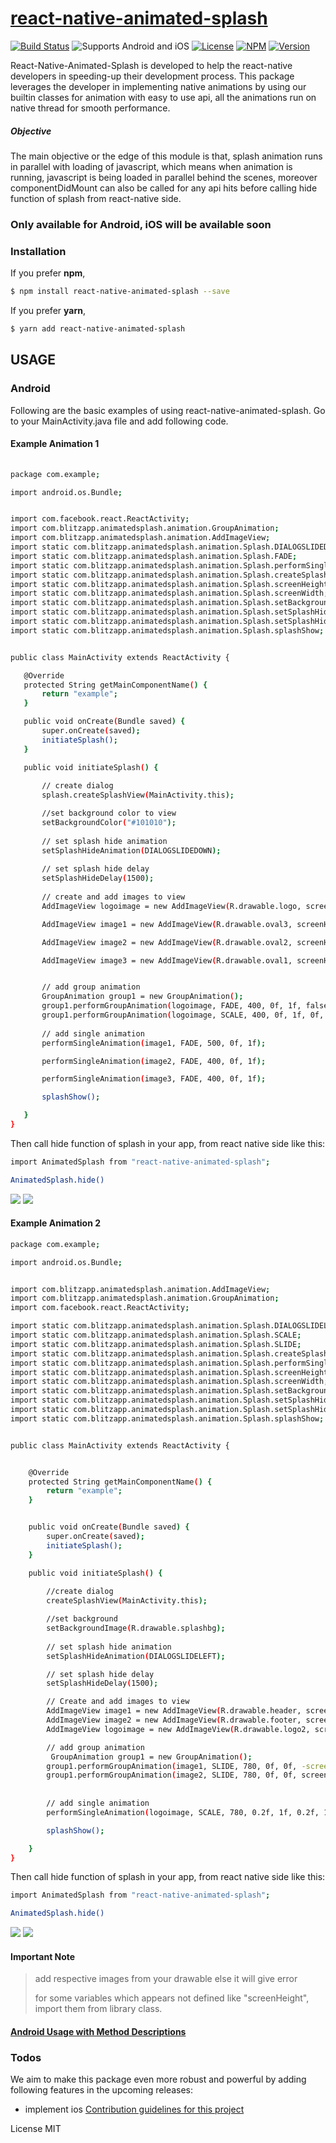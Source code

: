 # [react-native-animated-splash](https://www.npmjs.com/package/react-native-animated-splash)
[![Build Status](https://travis-ci.org/joemccann/dillinger.svg?branch=master)](https://travis-ci.org/joemccann/dillinger)
![Supports Android and iOS](https://img.shields.io/badge/platforms-android%20|%20ios-lightgrey.svg?style=flat-square)
[![License](http://img.shields.io/:license-mit-blue.svg?style=flat-square)](http://badges.mit-license.org)
[![NPM](https://img.shields.io/npm/dm/react-native-animated-splash)](https://www.npmjs.com/package/react-native-animated-splash)
[![Version](https://img.shields.io/npm/v/react-native-animated-splash)](https://www.npmjs.com/package/react-native-animated-splash)


React-Native-Animated-Splash is developed to help the react-native developers in speeding-up their development process. This package leverages the developer in implementing native animations by using our builtin classes for animation with easy to use api, all the animations run on native thread for smooth performance.
##### Objective
The main objective or the edge of this module is that, splash animation runs in parallel with loading of javascript, which means when animation is running, javascript is being loaded in parallel behind the scenes, moreover componentDidMount can also be called for any api hits before calling hide function of splash from react-native side.

### Only available for Android, iOS will be available soon

### Installation
If you prefer **npm**,
```sh
$ npm install react-native-animated-splash --save
```

If you prefer **yarn**,
```sh
$ yarn add react-native-animated-splash
```


## USAGE

 ###  Android
 >
 Following are the basic examples of using react-native-animated-splash. Go to your MainActivity.java file and add following code.
 
#### Example Animation 1
 
 ```sh
    
package com.example;

import android.os.Bundle;


import com.facebook.react.ReactActivity;
import com.blitzapp.animatedsplash.animation.GroupAnimation;
import com.blitzapp.animatedsplash.animation.AddImageView;
import static com.blitzapp.animatedsplash.animation.Splash.DIALOGSLIDEDOWN;
import static com.blitzapp.animatedsplash.animation.Splash.FADE;
import static com.blitzapp.animatedsplash.animation.Splash.performSingleAnimation;
import static com.blitzapp.animatedsplash.animation.Splash.createSplashView;
import static com.blitzapp.animatedsplash.animation.Splash.screenHeight;
import static com.blitzapp.animatedsplash.animation.Splash.screenWidth;
import static com.blitzapp.animatedsplash.animation.Splash.setBackgroundColor;
import static com.blitzapp.animatedsplash.animation.Splash.setSplashHideAnimation;
import static com.blitzapp.animatedsplash.animation.Splash.setSplashHideDelay;
import static com.blitzapp.animatedsplash.animation.Splash.splashShow;


public class MainActivity extends ReactActivity {

    @Override
    protected String getMainComponentName() {
        return "example";
    }

    public void onCreate(Bundle saved) {
        super.onCreate(saved);
        initiateSplash();
    }

    public void initiateSplash() {
    
        // create dialog
        splash.createSplashView(MainActivity.this);

        //set background color to view
        setBackgroundColor("#101010");
        
        // set splash hide animation
        setSplashHideAnimation(DIALOGSLIDEDOWN);
        
        // set splash hide delay
        setSplashHideDelay(1500);
        
        // create and add images to view
        AddImageView logoimage = new AddImageView(R.drawable.logo, screenHeight * 0.24, screenWidth * 0.4, getCenterX(screenWidth * 0.41), getCenterY(screenHeight * 0.26), 0, FIT_CENTER, false);

        AddImageView image1 = new AddImageView(R.drawable.oval3, screenHeight * 0.39, screenWidth * 0.76, getCenterX(screenWidth * 0.76), getCenterY(screenHeight * 0.39), 0, FIT_XY, false);

        AddImageView image2 = new AddImageView(R.drawable.oval2, screenHeight * 0.537, screenWidth + screenWidth * 0.06, getCenterX(screenWidth + screenWidth * 0.06), getCenterY(screenHeight * 0.537), 0, FIT_XY, false);

        AddImageView image3 = new AddImageView(R.drawable.oval1, screenHeight * 0.676, screenWidth + screenWidth * 0.29, getCenterX(screenWidth + screenWidth * 0.29), getCenterY(screenHeight * 0.676), 0, FIT_XY, false);


        // add group animation
        GroupAnimation group1 = new GroupAnimation();
        group1.performGroupAnimation(logoimage, FADE, 400, 0f, 1f, false);
        group1.performGroupAnimation(logoimage, SCALE, 400, 0f, 1f, 0f, 1f, false);
        
        // add single animation
        performSingleAnimation(image1, FADE, 500, 0f, 1f);

        performSingleAnimation(image2, FADE, 400, 0f, 1f);

        performSingleAnimation(image3, FADE, 400, 0f, 1f);

        splashShow();

    }
}


```
Then call hide function of splash in your app, from react native side like this:
 
 ```sh
 import AnimatedSplash from "react-native-animated-splash";
 
 AnimatedSplash.hide()
 ```  
 
![](https://github.com/Blitz-Mobile-Apps/react-native-animated-splash/blob/master/example1.gif?raw=true)
![](https://github.com/Blitz-Mobile-Apps/react-native-animated-splash/blob/master/example1ios.gif?raw=true)
>
>
#### Example Animation 2

```sh
package com.example;

import android.os.Bundle;


import com.blitzapp.animatedsplash.animation.AddImageView;
import com.blitzapp.animatedsplash.animation.GroupAnimation;
import com.facebook.react.ReactActivity;

import static com.blitzapp.animatedsplash.animation.Splash.DIALOGSLIDELEFT;
import static com.blitzapp.animatedsplash.animation.Splash.SCALE;
import static com.blitzapp.animatedsplash.animation.Splash.SLIDE;
import static com.blitzapp.animatedsplash.animation.Splash.createSplashView;
import static com.blitzapp.animatedsplash.animation.Splash.performSingleAnimation;
import static com.blitzapp.animatedsplash.animation.Splash.screenHeight;
import static com.blitzapp.animatedsplash.animation.Splash.screenWidth;
import static com.blitzapp.animatedsplash.animation.Splash.setBackgroundImage;
import static com.blitzapp.animatedsplash.animation.Splash.setSplashHideAnimation;
import static com.blitzapp.animatedsplash.animation.Splash.setSplashHideDelay;
import static com.blitzapp.animatedsplash.animation.Splash.splashShow;


public class MainActivity extends ReactActivity {


    @Override
    protected String getMainComponentName() {
        return "example";
    }


    public void onCreate(Bundle saved) {
        super.onCreate(saved);
        initiateSplash();
    }

    public void initiateSplash() {
        
        //create dialog
        createSplashView(MainActivity.this);

        //set background
        setBackgroundImage(R.drawable.splashbg);
        
        // set splash hide animation
        setSplashHideAnimation(DIALOGSLIDELEFT);

        // set splash hide delay
        setSplashHideDelay(1500);

        // Create and add images to view
        AddImageView image1 = new AddImageView(R.drawable.header, screenHeight * 0.15, screenWidth, 0, 0, FIT_XY, false);
        AddImageView image2 = new AddImageView(R.drawable.footer, screenHeight * 0.15, screenWidth, 0, screenHeight - screenHeight * 0.15, FIT_XY, false);
        AddImageView logoimage = new AddImageView(R.drawable.logo2, screenHeight * 0.18, screenWidth * 0.45, getCenterX(screenWidth * 0.45), getCenterY(screenHeight * 0.18), FIT_XY, false);

        // add group animation
         GroupAnimation group1 = new GroupAnimation();
        group1.performGroupAnimation(image1, SLIDE, 780, 0f, 0f, -screenHeight * 0.15f, 0f);
        group1.performGroupAnimation(image2, SLIDE, 780, 0f, 0f, screenHeight * 0.15f, 0f);
        
        
        // add single animation
        performSingleAnimation(logoimage, SCALE, 780, 0.2f, 1f, 0.2f, 1f);

        splashShow();

    }
}
```
Then call hide function of splash in your app, from react native side like this:
 
 ```sh
 import AnimatedSplash from "react-native-animated-splash";
 
 AnimatedSplash.hide()
 ```  
 
 ![](https://github.com/Blitz-Mobile-Apps/react-native-animated-splash/blob/master/example2.gif?raw=true)
  ![](https://github.com/Blitz-Mobile-Apps/react-native-animated-splash/blob/master/example2ios.gif?raw=true)
 >
 >
#### Important Note

> add respective images from your drawable else it will give error
>
> for some variables which appears not defined like "screenHeight", import them from library class.
>

>
>
#### [Android Usage with Method Descriptions](./androidDesction.md)
### Todos
We aim to make this package even more robust and powerful by adding following features in the upcoming releases:
 - implement ios
 [Contribution guidelines for this project](./IosUsage.md)

License
MIT 
